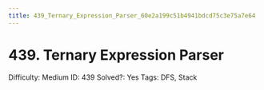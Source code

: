 ```yaml
---
title: 439_Ternary_Expression_Parser_60e2a199c51b4941bdcd75c3e75a7e64
---
```


# 439. Ternary Expression Parser

Difficulty: Medium
ID: 439
Solved?: Yes
Tags: DFS, Stack